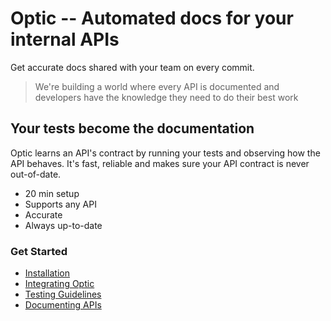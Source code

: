 # Optic -- Automated docs for your internal APIs
Get accurate docs shared with your team on every commit.

> We're building a world where every API is documented and developers have the knowledge they need to do their best work

## Your tests become the documentation
Optic learns an API's contract by running your tests and observing how the API behaves. It's fast, reliable and makes sure your API contract is never out-of-date.

- 20 min setup
- Supports any API
- Accurate
- Always up-to-date


### Get Started
- [Installation](setup/install.md)
- [Integrating Optic](setup/integrating.md)
- [Testing Guidelines](setup/testing-guidelines.md)
- [Documenting APIs](usage/documenting.md)
